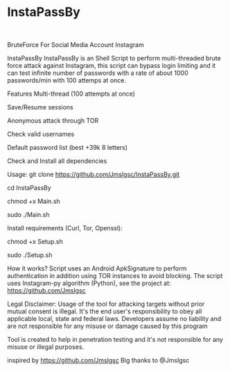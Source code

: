 # InstaPassBy

<Image Source="Assets/![alt text](Instapass.png)" Width="200"/>



BruteForce For Social Media Account Instagram

InstaPassBy
InstaPassBy is an Shell Script to perform multi-threaded brute force attack against Instagram, this script can bypass login limiting and it can test infinite number of passwords with a rate of about 1000 passwords/min with 100 attemps at once.


Features
Multi-thread (100 attempts at once)

Save/Resume sessions

Anonymous attack through TOR

Check valid usernames

Default password list (best +39k 8 letters)

Check and Install all dependencies

Usage: git clone https://github.com/Jmslgsc/InstaPassBy.git

cd InstaPassBy

chmod +x Main.sh

sudo ./Main.sh

Install requirements (Curl, Tor, Openssl):

chmod +x Setup.sh

sudo ./Setup.sh


How it works?
Script uses an Android ApkSignature to perform authentication in addition using TOR instances to avoid blocking. The script uses Instagram-py algorithm (Python), see the project at: https://github.com/Jmslgsc

Legal Disclaimer:
Usage of the tool for attacking targets without prior mutual consent is illegal. It's the end user's responsibility to obey all applicable local, state and federal laws. Developers assume no liability and are not responsible for any misuse or damage caused by this program

Tool is created to help in penetration testing and it's not responsible for any misuse or illegal purposes.

inspired by https://github.com/Jmslgsc Big thanks to @Jmslgsc

